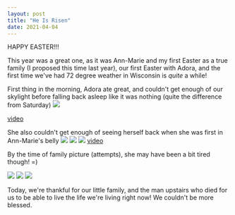 ```yaml
---
layout: post
title: "He Is Risen"
date: 2021-04-04
---
```


HAPPY EASTER!!!

This year was a great one, as it was Ann-Marie and my first Easter as a true family (I proposed this time last year), our first Easter with Adora, and the first time we've had 72 degree weather in Wisconsin is _quite_ a while!

First thing in the morning, Adora ate great, and couldn't get enough of our skylight before falling back asleep like it was nothing (quite the difference from Saturday)
![](/assets/img/2021-04-04-22-25-46.png)

[video](https://photos.app.goo.gl/XB9Qc1CbTe2qTmuP8)

She also couldn't get enough of seeing herself back when she was first in Ann-Marie's belly
![](/assets/img/2021-04-04-22-27-06.png)
![](/assets/img/2021-04-04-22-27-23.png)
![](/assets/img/2021-04-04-22-27-34.png)
[video](https://photos.app.goo.gl/UaLVymRCzJUb8R729)

By the time of family picture (attempts), she may have been a bit tired though! =)

![](/assets/img/2021-04-04-22-28-42.png)
![](/assets/img/2021-04-04-22-28-57.png)
![](/assets/img/2021-04-04-22-29-04.png)

Today, we're thankful for our little family, and the man upstairs who died for us to be able to live the life we're living right now! We couldn't be more blessed.